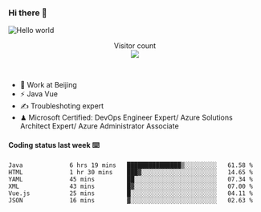 ### Hi there 👋

<img src="https://raw.githubusercontent.com/sagar-viradiya/sagar-viradiya/master/resources/banner.png" alt="Hello world">
<p align="center"> 
  Visitor count<br/>
  <img src="https://profile-counter.glitch.me/youszoe/count.svg" />
</p>
<br/>

- 🍻 Work at Beijing 
- ⚡ Java Vue
- ✍️ Troubleshoting expert
- ♟  Microsoft Certified: DevOps Engineer Expert/ Azure Solutions Architect Expert/ Azure Administrator Associate

#### Coding status last week ⌨️

<!--START_SECTION:waka-->

```text
Java             6 hrs 19 mins   ███████████████▒░░░░░░░░░   61.58 %
HTML             1 hr 30 mins    ███▓░░░░░░░░░░░░░░░░░░░░░   14.65 %
YAML             45 mins         ██░░░░░░░░░░░░░░░░░░░░░░░   07.34 %
XML              43 mins         █▓░░░░░░░░░░░░░░░░░░░░░░░   07.00 %
Vue.js           25 mins         █░░░░░░░░░░░░░░░░░░░░░░░░   04.11 %
JSON             16 mins         ▓░░░░░░░░░░░░░░░░░░░░░░░░   02.63 %
```

<!--END_SECTION:waka-->

<br/>
<center><img src="http://ghchart.rshah.org/409ba5/yousazoe" alt="" /></center>


